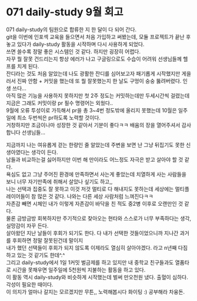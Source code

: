 # 071 daily-study 9월 회고  
 
071 daily-study의 팀원으로 합류한 지 한 달이 다 되어 간다.  
git을 이번에 인포섹 교육을 들으면서 처음 가입하고 써봤는데, 모듈 프로젝트가 끝난 후 놓고 있다가 daily-study 활동을 시작하며 다시 사용하게 되었다.  
쓰면 쓸수록 정말 좋은 시스템인 것 같다. 하지만 굉장히 어렵다.  
자꾸 뭘 잘못 건드리는지 항상 에러가 나고 구글링으로도 수습이 어려워 선생님들께 헬프를 치게 된다.  
잔디라는 것도 처음 알았는데 나도 광활한 잔디를 심어보고자 패기롭게 시작했지만 게을러서 진짜 안함 + 커밋을 했는데 또 뭘 잘못했는지 한 날도 구멍이 숭숭 뚫려버렸다. 인생 쓰다...  
아직 많은 기능을 사용하지 못하지만 첫 2주 정도는 커밋하는데만 두세시간씩 걸렸는데 지금은 그래도 커밋이랑 pr 필수 명령어는 외웠다..  
9월에 오류 투성이로 가득해서 pr을 총 3~4번 정도밖에 올리지 못했는데 10월은 일주일에 최소 두번씩은 pr하도록 노력할 것이다.  
거창하지만 조금이나마 성장한 것 같아서 기분이 좋다ㅋㅋ 배움의 장을 열어주셔서 감사합니다 선생님들...  

지금까지 나는 여유롭게 걷는 한량인 줄 알았는데 주변을 보면 난 그냥 뒤집기도 못한 신생아였다는 생각이 든다.  
남들과 비교하는걸 싫어하지만 이번 해 만이라도 어느정도 자극은 받고 살아야 할 것 같다.  
욕심도 없고 그냥 주어진 환경에 만족하면서 사는게 좋았는데 치열하게 사는 사람들을 보니 너무 자기만족에 취해서 살았나 싶기도 하고,,  
나는 선택과 집중도 잘 못하고 이것 저것 멀티로 다 해내지도 못하는데 세상에는 멀티플레이어들이 참 많은 것 같다. 나와는 다른 세상 사람처럼 느껴진다ㅋㅋ  
자존감 빼면 시체인 내가 이렇게 자존감이 바닥을 친 적도 중2병 이후로 오랜만인 것 같다.  
물론 금방금방 회복하지만 주기적으로 찾아오는 현타와 스스로가 너무 부족하다는 생각, 실망감이 자꾸 든다.  
살아왔던 지난 날들이 후회가 되기도 한다. 다 내가 선택한 것들이었으니까 지나간 과거를 후회하면 정말 잘못된건데 말이지  
내가 했던 선택들이 후회가 되지 않도록 이제라도 열심히 살아야겠다. 라고 n년째 다짐하고 있는 것 같기도 한데^.^  
그리고 daily-study에서 1일 1커밋 벌금제를 하고 있지만 내 중학교 친구들과도 열품타로 시간을 못채우면 일주일에 5천원씩 지불하는 활동을 하고 있다.  
이 활동 역시 daily-study와 비슷하게 시작했는데 벌써 만오천원 냈다. 출혈이 심하다. 각성이 필요한 때이다.  
이 의지가 얼마나 갈지는 모르겠지만 무튼,, 노력해봅시다 화이팅 :)  공부해라 차융돈.